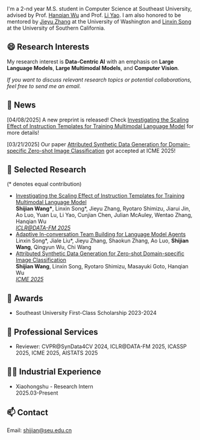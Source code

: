 I'm a 2-nd year M.S. student in Computer Science at Southeast University, advised by Prof. [Hanqian Wu](https://cyber.seu.edu.cn/2024/0218/c22566a480785/page.htm) and Prof. [Li Yao](https://cse.seu.edu.cn/2019/0105/c23024a257562/page.htm). I am also honored to be mentored by [Jieyu Zhang](https://jieyuz2.github.io/) at the University of Washington and [Linxin Song](https://linxins.net/) at the University of Southern California.

## 😄 Research Interests
My research interest is **Data-Centric AI** with an emphasis on **Large Language Models**, **Large Multimodal Models**, and **Computer Vision**.

*If you want to discuss relevant research topics or potential collaborations, feel free to send me an email.*

## 📢 News
[04/08/2025] A new preprint is released! Check [Investigating the Scaling Effect of Instruction Templates for Training Multimodal Language Model](https://arxiv.org/abs/2412.08307) for more details!

[03/21/2025] Our paper [Attributed Synthetic Data Generation for Domain-specific Zero-shot Image Classification](https://arxiv.org/abs/2504.04510) got accepted at ICME 2025!

## 📝 Selected Research
(\* denotes equal contribution)

- [Investigating the Scaling Effect of Instruction Templates for Training Multimodal Language Model](https://arxiv.org/abs/2412.08307)
<br>**Shijian Wang\***, Linxin Song\*, Jieyu Zhang, Ryotaro Shimizu, Jiarui Jin, Ao Luo, Yuan Lu, Li Yao, Cunjian Chen, Julian McAuley, Wentao Zhang, Hanqian Wu<br><ins>*ICLR@DATA-FM 2025*</ins>
- [Adaptive In-conversation Team Building for Language Model Agents](https://arxiv.org/abs/2405.19425)
<br>Linxin Song\*, Jiale Liu\*, Jieyu Zhang, Shaokun Zhang, Ao Luo, **Shijian Wang**, Qingyun Wu, Chi Wang<be>
- [Attributed Synthetic Data Generation for Zero-shot Domain-specific Image Classification](https://arxiv.org/abs/2504.04510)
<br>**Shijian Wang**, Linxin Song, Ryotaro Shimizu, Masayuki Goto, Hanqian Wu<br><ins>*ICME 2025*</ins>

## 🏅 Awards
- Southeast University First-Class Scholarship 2023-2024
  
## 📍 Professional Services
- Reviewer: CVPR@SynData4CV 2024, ICLR@DATA-FM 2025, ICASSP 2025, ICME 2025, AISTATS 2025

## 👨‍💻 Industrial Experience
- Xiaohongshu - Research Intern
<br> 2025.03-Present

## 📫 Contact
Email: shijian@seu.edu.cn
